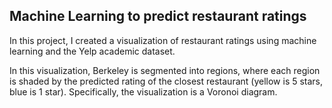 ## Machine Learning to predict restaurant ratings 

In this project, I created a visualization of restaurant ratings using machine learning and the Yelp academic dataset. 

In this visualization, Berkeley is segmented into regions, where each region is shaded by the predicted rating of the 
closest restaurant (yellow is 5 stars, blue is 1 star). Specifically, the visualization is a Voronoi diagram.

